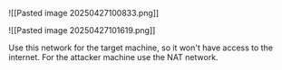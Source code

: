 ![[Pasted image 20250427100833.png]]


![[Pasted image 20250427101619.png]]

Use this network for the target machine, so it won't have access to the internet.
For the attacker machine use the NAT network.